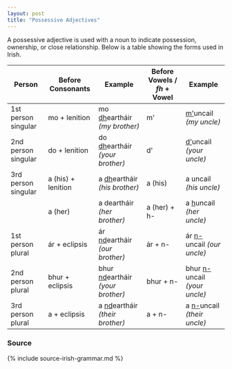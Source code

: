 ```yaml
---
layout: post
title: "Possessive Adjectives"
---
```


A possessive adjective is used with a noun to indicate possession, ownership, or close relationship. Below is a table showing the forms used in Irish.

| Person              | Before Consonants  | Example                                 | Before Vowels / _fh_ + Vowel | Example                             |
| ------------------- | ------------------ | --------------------------------------- | ---------------------------- | ----------------------------------- |
| 1st person singular | mo + lenition      | mo <u>dh</u>eartháir _(my brother)_     | m'                           | <u>m'</u>uncail _(my uncle)_        |
| 2nd person singular | do + lenition      | do <u>dh</u>eartháir _(your brother)_   | d'                           | <u>d'</u>uncail _(your uncle)_      |
| 3rd person singular | a (his) + lenition | a <u>dh</u>eartháir _(his brother)_     | a (his)                      | a uncail _(his uncle)_              |
|                     | a (her)            | a deartháir _(her brother)_             | a (her) + h-                 | a <u>h</u>uncail _(her uncle)_      |
| 1st person plural   | ár + eclipsis      | ár <u>nd</u>eartháir _(our brother)_    | ár + n-                      | ár <u>n-</u>uncail _(our uncle)_    |
| 2nd person plural   | bhur + eclipsis    | bhur <u>nd</u>eartháir _(your brother)_ | bhur + n-                    | bhur <u>n-</u>uncail _(your uncle)_ |
| 3rd person plural   | a + eclipsis       | a <u>nd</u>eartháir _(their brother)_   | a + n-                       | a <u>n-</u>uncail _(their uncle)_   |

### Source

{% include source-irish-grammar.md %}
